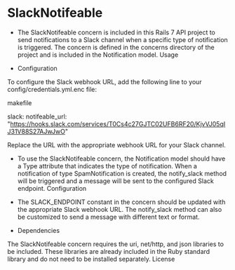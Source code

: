 # SlackNotifeable 

* The SlackNotifeable concern is included in this Rails 7 API project to send notifications to a Slack channel when a specific type of notification is triggered. The concern is defined in the concerns directory of the project and is included in the Notification model.
Usage

* Configuration

To configure the Slack webhook URL, add the following line to your config/credentials.yml.enc file:

makefile

slack:
  notifeable_url: "https://hooks.slack.com/services/T0Cs4c27GJTC02UFB6RF20/KjvVJ05qIJ31V88S27AJwJwO"

Replace the URL with the appropriate webhook URL for your Slack channel.

* To use the SlackNotifeable concern, the Notification model should have a Type attribute that indicates the type of notification. When a notification of type SpamNotification is created, the notify_slack method will be triggered and a message will be sent to the configured Slack endpoint.
Configuration

* The SLACK_ENDPOINT constant in the concern should be updated with the appropriate Slack webhook URL. The notify_slack method can also be customized to send a message with different text or format.

* Dependencies

The SlackNotifeable concern requires the uri, net/http, and json libraries to be included. These libraries are already included in the Ruby standard library and do not need to be installed separately.
License
